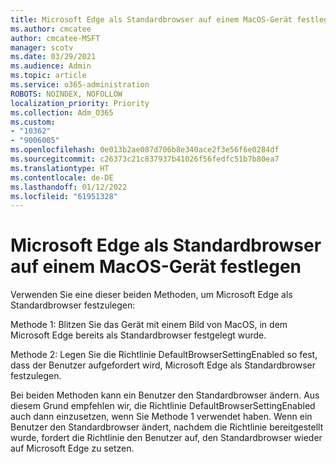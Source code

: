 ```yaml
---
title: Microsoft Edge als Standardbrowser auf einem MacOS-Gerät festlegen
ms.author: cmcatee
author: cmcatee-MSFT
manager: scotv
ms.date: 03/29/2021
ms.audience: Admin
ms.topic: article
ms.service: o365-administration
ROBOTS: NOINDEX, NOFOLLOW
localization_priority: Priority
ms.collection: Adm_O365
ms.custom:
- "10362"
- "9006005"
ms.openlocfilehash: 0e013b2ae087d706b8e340ace2f3e56f6e0284df
ms.sourcegitcommit: c26373c21c837937b41026f56fedfc51b7b80ea7
ms.translationtype: HT
ms.contentlocale: de-DE
ms.lasthandoff: 01/12/2022
ms.locfileid: "61951328"
---
```

# <a name="set-microsoft-edge-as-the-default-browser-on-a-macos-device"></a>Microsoft Edge als Standardbrowser auf einem MacOS-Gerät festlegen

Verwenden Sie eine dieser beiden Methoden, um Microsoft Edge als Standardbrowser festzulegen:

Methode 1: Blitzen Sie das Gerät mit einem Bild von MacOS, in dem Microsoft Edge bereits als Standardbrowser festgelegt wurde.

Methode 2: Legen Sie die Richtlinie DefaultBrowserSettingEnabled so fest, dass der Benutzer aufgefordert wird, Microsoft Edge als Standardbrowser festzulegen.

Bei beiden Methoden kann ein Benutzer den Standardbrowser ändern. Aus diesem Grund empfehlen wir, die Richtlinie DefaultBrowserSettingEnabled auch dann einzusetzen, wenn Sie Methode 1 verwendet haben. Wenn ein Benutzer den Standardbrowser ändert, nachdem die Richtlinie bereitgestellt wurde, fordert die Richtlinie den Benutzer auf, den Standardbrowser wieder auf Microsoft Edge zu setzen.

